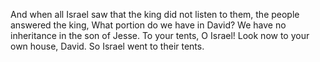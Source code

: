 And when all Israel saw that the king did not listen to them, the people answered the king, What portion do we have in David? We have no inheritance in the son of Jesse. To your tents, O Israel! Look now to your own house, David. So Israel went to their tents.
